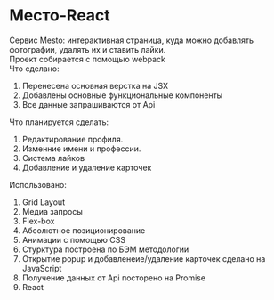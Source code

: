 # Место-React
Cервис Mesto: интерактивная страница, куда можно добавлять фотографии, удалять их и ставить лайки.  
Проект собирается с помощью webpack  
Что сделано:  
1. Перенесена основная верстка на JSX 
2. Добавлены основные функциональные компоненты
3. Все данные запрашиваются от Api

Что планируется сделать:

1. Редактирование профиля.
2. Изменние имени и профессии. 
3. Система лайков  
4. Добавление и удаление карточек  

Использовано:

1. Grid Layout
2. Медиа запросы
3. Flex-box
4. Абсолютное позиционирование
5. Анимации с помощью CSS
6. Стурктура построена по БЭМ методологии
7. Открытие popup и добавленеие/удаление карточек сделано на JavaScript
8. Получение данных от Api посторено на Promise
9. React